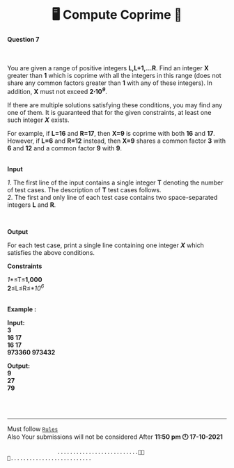 <h1 align="Center">🖥️ Compute Coprime 📐</h1>
<h4>Question 7</h4>

<br>

You are given a range of positive integers **L,L+1,…R**. Find an integer **X** greater than **1** which is coprime with all the integers in this range (does not share any common factors greater than **1** with any of these integers). In addition, **X** must not exceed **2⋅10<sup>*9*</sup>**.

If there are multiple solutions satisfying these conditions, you may find any one of them. It is guaranteed that for the given constraints, at least one such integer ***X*** exists.

For example, if **L=16** and **R=17**, then **X=9** is coprime with both **16** and **17**. However, if **L=6** and **R=12** instead, then **X=9** shares a common factor **3** with **6** and **12** and a common factor **9** with **9**.
<br>
<br>

<strong>Input</strong>

*1*. The first line of the input contains a single integer **T** denoting the number of test cases. The description of **T** test cases follows.<br>
*2*. The first and only line of each test case contains two space-separated integers **L** and **R**.<br>

<br>


<strong>Output</strong>

For each test case, print a single line containing one integer ***X*** which satisfies the above conditions.
<br>

<strong>Constraints</strong>

*1**≤T≤**1,000<br>
2**≤L≤R≤**10<sup>6</sup>* 
<br>
<br>

<strong>Example :

Input:<br>
3<br>
16 17<br>
16 17<br>
973360 973432<br>

Output:<br>
9<br>
27<br>
79<br>
<br>

</strong>



<br>

<hr>

Must follow [`Rules`](https://github.com/dscuietkuk/Commit-Ur-Code/#-rules-you-should-follow-%EF%B8%8F-)
<br>
Also Your submissions will not be considered After <strong>11:50 pm 🕛 17-10-2021 </strong>
<br>

                    ..........................👋🏻🙂..........................
